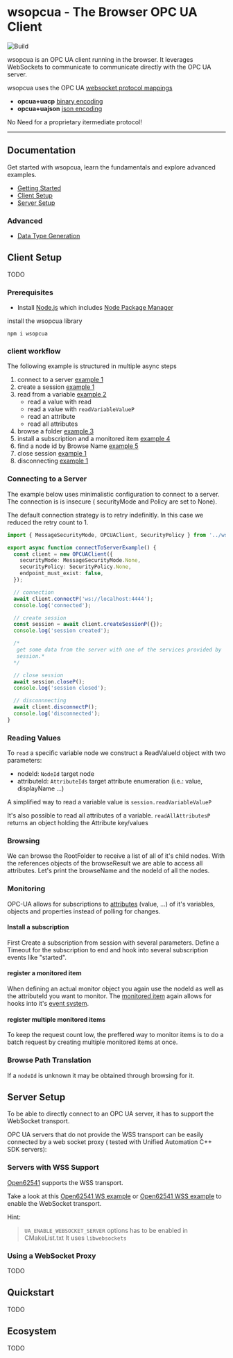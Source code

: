 # wsopcua - The Browser OPC UA Client

![Build](https://github.com/demike/wsopcua/actions/workflows/.github/workflows/ci-cd.yml/badge.svg)

wsopcua is an OPC UA client running in the browser. It leverages WebSockets to communicate to communicate directly with the OPC UA server.

wsopcua uses the OPC UA [websocket protocol mappings](https://reference.opcfoundation.org/v104/Core/docs/Part6/7.5.2/)

- **opcua+uacp** [binary encoding](https://reference.opcfoundation.org/v104/Core/docs/Part6/5.2.1/)
- **opcua+uajson** [json encoding](https://reference.opcfoundation.org/v104/Core/docs/Part6/5.4.1/)

No Need for a proprietary itermediate protocol!

<hr>

## Documentation

Get started with wsopcua, learn the fundamentals and explore advanced examples.

- [Getting Started](quickstart)
- [Client Setup](#client-setup)
- [Server Setup](#server-setup)

### Advanced

- [Data Type Generation](./documentation/code_gen.md)

## Client Setup

TODO

### Prerequisites

- Install [Node.js](www.nodejs.org) which includes [Node Package Manager](https://www.npmjs.com/)

install the wsopcua library

```
npm i wsopcua
```

### client workflow

The following example is structured in multiple async steps

1.  connect to a server [example 1](#connecting-to-a-server)
2.  create a session [example 1](#connecting-to-a-server)
3.  read from a variable [example 2](#reading-values)
    - read a value with read
    - read a value with `readVariableValueP`
    - read an attribute
    - read all attributes
4.  browse a folder [example 3](#browsing)
5.  install a subscription and a monitored item [example 4](#monitoring)
6.  find a node id by Browse Name [example 5](#browse-path-translation)
7.  close session [example 1](#connecting-to-a-server)
8.  disconnecting [example 1](#connecting-to-a-server)

### Connecting to a Server

The example below uses minimalistic configuration to connect to a server.
The connection is is insecure ( securityMode and Policy are set to None).

The default connection strategy is to retry indefinitly. In this case
we reduced the retry count to 1.

<!-- add-file: ./src/examples/simple.connect.example.ts -->

```ts markdown-add-files
import { MessageSecurityMode, OPCUAClient, SecurityPolicy } from '../wsopcua';

export async function connectToServerExample() {
  const client = new OPCUAClient({
    securityMode: MessageSecurityMode.None,
    securityPolicy: SecurityPolicy.None,
    endpoint_must_exist: false,
  });

  // connection
  await client.connectP('ws://localhost:4444');
  console.log('connected');

  // create session
  const session = await client.createSessionP({});
  console.log('session created');

  /*
   get some data from the server with one of the services provided by 'session':
   session.*
  */

  // close session
  await session.closeP();
  console.log('session closed');

  // disconnnecting
  await client.disconnectP();
  console.log('disconnected');
}
```

### Reading Values

To `read` a specific variable node we construct a ReadValueId object with two parameters:

- nodeId: `NodeId` target node
- attributeId: `AttributeIds` target attribute enumeration (i.e.: value, displayName ...)

A simplified way to read a variable value is
`session.readVariableValueP`

It's also possible to read all attributes of a variable.
`readAllAttributesP` returns an object holding the Attribute key/values

<!-- add-file: ./src/examples/read.example.ts -->

### Browsing

We can browse the RootFolder to receive a list of all of it's child nodes. With the references objects of the browseResult we are able to access all attributes. Let's print the browseName and the nodeId of all the nodes.

<!-- add-file: ./src/examples/browse.example.ts -->

### Monitoring

OPC-UA allows for subscriptions to [attributes](./src/constants/AttributeIds.ts) (value, ...) of it's variables, objects and properties instead of polling for changes.

#### Install a subscription

First Create a subscription from session with several parameters.
Define a Timeout for the subscription to end and hook into several subscription events like "started".

<!-- add-file: ./src/examples/create.subscription.example.ts -->

#### register a monitored item

When defining an actual monitor object you again use the nodeId as well as the attributeId you want to monitor.
The [monitored item](./src/client/MonitoredItemBase.ts) again allows for hooks into it's [event system](./src/client/MonitoredItemBase.ts#L30).

<!-- add-file: ./src/examples/monitoring.single.item.example.ts -->

#### register multiple monitored items

To keep the request count low, the preffered way to monitor items is to do a batch request by creating
multiple monitored items at once.

<!-- add-file: ./src/examples/monitoring.multiple.items.example.ts -->

### Browse Path Translation

If a `nodeId` is unknown it may be obtained through browsing for it.

<!-- add-file: ./src/examples/translate.browse.path.example.ts -->

## Server Setup

To be able to directly connect to an OPC UA server, it has to support
the WebSocket transport.

OPC UA servers that do not provide the WSS transport can be easily connected
by a web socket proxy ( tested with Unified Automation C++ SDK servers):

### Servers with WSS Support

[Open62541]() supports the WSS transport.

Take a look at this [Open62541 WS example](https://github.com/open62541/open62541/blob/master/examples/tutorial_server_variable.c)
or [Open62541 WSS example](https://github.com/open62541/open62541/blob/master/examples/encryption/server_encryption.c) to enable the WebSocket transport.

Hint:

> `UA_ENABLE_WEBSOCKET_SERVER` options has to be enabled in CMakeList.txt
> It uses `libwebsockets`

### Using a WebSocket Proxy

TODO

## Quickstart

TODO

## Ecosystem

TODO
